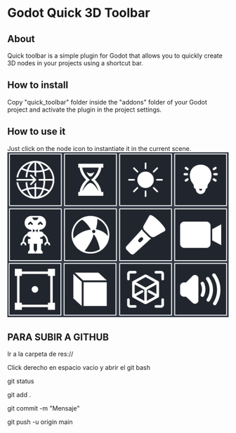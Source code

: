 # Godot Quick 3D Toolbar

## About
Quick toolbar is a simple plugin for Godot that allows you to quickly create 3D nodes in your projects using a shortcut bar.

## How to install
Copy "quick_toolbar" folder inside the "addons" folder of your Godot project and activate the plugin in the project settings.

## How to use it
Just click on the node icon to instantiate it in the current scene.
![Image](quick-toolbar.png "Quick Toolbar")

## PARA SUBIR A GITHUB
Ir a la carpeta de res://

Click derecho en espacio vacio y abrir el git bash

git status

git add .

git commit -m "Mensaje"

git push -u origin main
